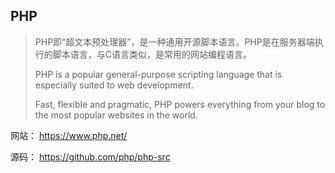## PHP

> PHP即“超文本预处理器”，是一种通用开源脚本语言。PHP是在服务器端执行的脚本语言，与C语言类似，是常用的网站编程语言。
>
> PHP is a popular general-purpose scripting language that is especially suited to web development.
>
> Fast, flexible and pragmatic, PHP powers everything from your blog to the most popular websites in the world.

网站： https://www.php.net/

源码： https://github.com/php/php-src


